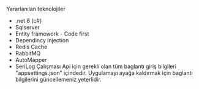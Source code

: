 Yararlanılan teknolojiler
  - .net 6 (c#)
  - Sqlserver
  - Entity framework - Code first
  - Dependincy injection
  - Redis Cache
  - RabbitMQ
  - AutoMapper
  - SeriLog
Çalışması
Api için gerekli olan tüm baglantı giriş bilgileri "appsettings.json" içindedir. Uygulamayı ayağa kaldırmak için baglantı bilgilerini güncellemeniz yeterlidir.

